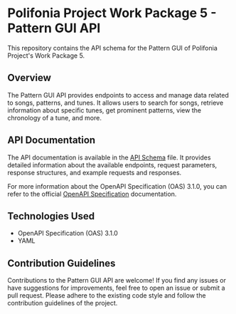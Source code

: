# Polifonia Project Work Package 5 - Pattern GUI API

This repository contains the API schema for the Pattern GUI of Polifonia Project's Work Package 5.

## Overview

The Pattern GUI API provides endpoints to access and manage data related to songs, patterns, and tunes. It allows users to search for songs, retrieve information about specific tunes, get prominent patterns, view the chronology of a tune, and more.

## API Documentation

The API documentation is available in the [API Schema](./api-schema.yaml) file. It provides detailed information about the available endpoints, request parameters, response structures, and example requests and responses.

For more information about the OpenAPI Specification (OAS) 3.1.0, you can refer to the official [OpenAPI Specification](https://spec.openapis.org/oas/latest.html) documentation.

## Technologies Used

- OpenAPI Specification (OAS) 3.1.0
- YAML

## Contribution Guidelines

Contributions to the Pattern GUI API are welcome! If you find any issues or have suggestions for improvements, feel free to open an issue or submit a pull request. Please adhere to the existing code style and follow the contribution guidelines of the project.